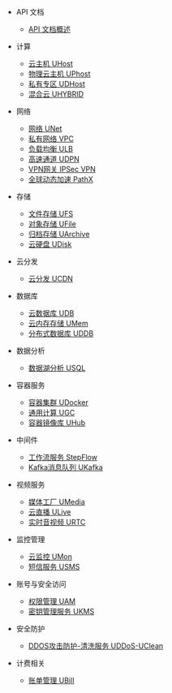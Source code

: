* API 文档 
    * [API 文档概述](api/summary/overview)

* 计算 
    * [云主机 UHost](api/uhost-api/overview)
    * [物理云主机 UPhost](api/uphost-api/overview)
    * [私有专区 UDHost](api/udhost-api/overview)
    * [混合云 UHYBRID](api/uhybridv3-api/overview)

* 网络
    * [网络 UNet](api/unet-api/overview)
    * [私有网络 VPC](api/vpc2.0-api/overview)
    * [负载均衡 ULB](api/ulb-api/overview)
    * [高速通道 UDPN](api/udpn-api/overview)
    * [VPN网关 IPSec VPN](api/ipsecvpn-api/overview)
    * [全球动态加速 PathX](api/pathx-api/overview)

* 存储
    * [文件存储 UFS](api/ufs-api/overview)
    * [对象存储 UFile](api/ufile-api/overview)
    * [归档存储 UArchive](api/uarchive-api/overview)
    * [云硬盘 UDisk](api/udisk-api/overview)

* 云分发
    * [云分发 UCDN](api/ucdn-api/overview)

*  数据库
    * [云数据库 UDB](api/udb-api/overview)
    * [云内存存储 UMem](api/umem-api/overview)
    * [分布式数据库 UDDB](api/uddb-api/overview)

* 数据分析
    * [数据湖分析 USQL](api/usql-api/overview)

* 容器服务
    * [容器集群 UDocker](api/udocker-api/overview)
    * [通用计算 UGC](api/ugc-api/overview)
    * [容器镜像库 UHub](api/uhub-api/overview)

* 中间件
    * [工作流服务 StepFlow](api/stepflow-api/overview)
    * [Kafka消息队列 UKafka](api/ukafka-api/overview)

* 视频服务 
    * [媒体工厂 UMedia](api/umedia-api/overview)
    * [云直播 ULive](api/ulive-api/overview)
    * [实时音视频 URTC](api/urtc-api/overview)

* 监控管理 
    * [云监控 UMon](api/umon-api/overview)
    * [短信服务 USMS](api/usms-api/overview)

* 账号与安全访问
    * [权限管理 UAM](api/uaccount-api/overview)
    * [密钥管理服务 UKMS](api/ukms-api/overview)

* 安全防护
    * [DDOS攻击防护-清洗服务 UDDoS-UClean](api/uddos-uclean-api/overview)

* 计费相关
    * [账单管理 UBill](api/ubill-api/overview)

 
